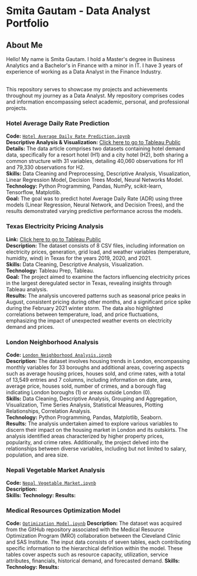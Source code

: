 # Smita Gautam - Data Analyst Portfolio

## About Me

Hello!
My name is Smita Gautam. I hold a Master's degree in Business Analytics and a Bachelor's in Finance with a minor in IT. I have 3 years of experience of working as a Data Analyst in the Finance Industry.

<br>
This repository serves to showcase my projects and achievements throughout my journey as a Data Analyst. My repository comprises codes and information encompassing select academic, personal, and professional projects.

<br>




### Hotel Average Daily Rate Prediction
**Code:** [`Hotel Average Daily Rate Prediction.ipynb`](https://github.com/gsmitaa/Data-Analyst-Portfolio/blob/23e199170416f615decc4320a69259a539370afa/Python%20Codes%20and%20Projects/Hotel%20Average%20Daily%20Rate%20Prediction.ipynb)                                 
**Descriptive Analysis & Visualization:**  [Click here to go to Tableau Public](https://public.tableau.com/views/AnalysisofHotelPerformanceandCustomerBehavior/Dashboard7?:language=en-US&:display_count=n&:origin=viz_share_link)                              
**Details:** The data article comprises two datasets containing hotel demand data, specifically for a resort hotel (H1) and a city hotel (H2), both sharing a common structure with 31 variables, detailing 40,060 observations for H1 and 79,330 observations for H2.               
**Skills:** Data Cleaning and Preprocessing, Descriptive Analysis, Visualization, Linear Regression Model, Decision Trees Model, Neural Networks Model.                         
**Technology:** Python Programming, Pandas, NumPy, scikit-learn, Tensorflow, Matplotlib.                               
**Goal:** The goal was to predict hotel Average Daily Rate (ADR) using three models (Linear Regression, Neural Network, and Decision Trees), and the results demonstrated varying predictive performance across the models.                     


### Texas Electricity Pricing Analysis
**Link:** [Click here to go to Tableau Public](https://public.tableau.com/views/TexasElectricityPricingAnalysisStory/Story1?:language=en-US&:display_count=n&:origin=viz_share_link)       
**Description:**  The dataset consists of 8 CSV files, including information on electricity prices, generation, grid load, and weather variables (temperature, humidity, wind) in Texas for the years 2019, 2020, and 2021.               
**Skills:** Data Cleaning, Descriptive Analysis, Visualization.              
**Technology:** Tableau Prep, Tableau.                   
**Goal:** The project aimed to examine the factors influencing electricity prices in the largest deregulated sector in Texas, revealing insights through Tableau analysis.          
**Results:** The analysis uncovered patterns such as seasonal price peaks in August, consistent pricing during other months, and a significant price spike during the February 2021 winter storm. The data also highlighted correlations between temperature, load, and price fluctuations, emphasizing the impact of unexpected weather events on electricity demand and prices.     

### London Neighborhood Analysis
**Code:** [`London Neighborhood Analysis.ipynb`](https://github.com/gsmitaa/gsmitaa/blob/8608a8c8dcb5d89f90872caa86bcae58fcd1669d/Python%20Codes%20and%20Projects/London%20Neighborhood%20Analysis.ipynb)                
**Description:** The dataset involves housing trends in London, encompassing monthly variables for 33 boroughs and additional areas, covering aspects such as average housing prices, houses sold, and crime rates, with a total of 13,549 entries and 7 columns, including information on date, area, average price, houses sold, number of crimes, and a borough flag indicating London boroughs (1) or areas outside London (0).       
**Skills:** Data Cleaning, Descriptive Analysis, Grouping and Aggregation, Visualization, Time Series Analysis, Statistical Measures, Plotting Relationships, Correlation Analysis.       
**Technology:** Python Programming, Pandas, Matplotlib, Seaborn.         
**Results:** The analysis undertaken aimed to explore various variables to discern their impact on the housing market in London and its outskirts. The analysis identified areas characterized by higher property prices, popularity, and crime rates. Additionally, the project delved into the relationships between diverse variables, including but not limited to salary, population, and area size.   

### Nepali Vegetable Market Analysis
**Code:** [`Nepal Vegetable Market.ipynb`](https://github.com/gsmitaa/gsmitaa/blob/8608a8c8dcb5d89f90872caa86bcae58fcd1669d/Python%20Codes%20and%20Projects/Nepali%20Vegetable%20Market%20Analysis.ipynb)   
**Description:**  
**Skills:** 
**Technology:** 
**Results:** 

### Medical Resources Optimization Model
**Code:** [`Optimization Model.ipynb`](https://github.com/gsmitaa/Data-Analyst-Portfolio/blob/af2af0911270bf6413d77fc586841e9e6176c5a7/Python%20Codes%20and%20Projects/Optimization%20Model.ipynb) 
**Description:** The dataset was acquired from the GitHub repository associated with the Medical Resource Optimization Program (MRO) collaboration between the Cleveland Clinic and SAS Institute. The input data consists of seven tables, each contributing specific information to the hierarchical definition within the model. These tables cover aspects such as resource capacity, utilization, service attributes, financials, historical demand, and forecasted demand. 
**Skills:** 
**Technology:** 
**Results:** 



